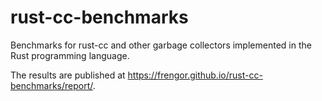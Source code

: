 # rust-cc-benchmarks
Benchmarks for rust-cc and other garbage collectors implemented in the Rust programming language.

The results are published at <https://frengor.github.io/rust-cc-benchmarks/report/>.
